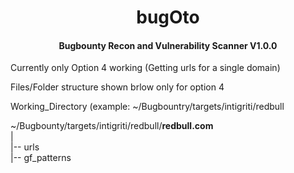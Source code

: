 <h1 align="center">bugOto</h1>

<h4 align="center">Bugbounty Recon and Vulnerability Scanner V1.0.0</h4>

Currently only Option 4 working (Getting urls for a single domain)<br>

Files/Folder structure shown brlow only for option 4<br>

Working_Directory (example: ~/Bugbountry/targets/intigriti/redbull<br>

~/Bugbounty/targets/intigriti/redbull/<b>redbull.com</b><br>
|<br>
|-- urls<br>
|-- gf_patterns<br>
